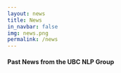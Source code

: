```yaml
---
layout: news
title: News
in_navbar: false
img: news.png
permalink: /news
---
```


#### Past News from the UBC NLP Group
